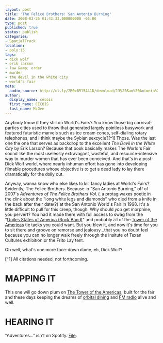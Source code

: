 ```yaml
---
layout: post
title: 'The Felice Brothers: San Antonio Burning'
date: 2008-02-25 01:43:33.000000000 -05:00
type: post
published: true
status: publish
categories:
- SpatialTrack
location:
- poly:15
tags:
- dick wolf
- erik larson
- law &amp; order
- murder
- the devil in the white city
- world's fair
meta:
  audio_source: http://cl.ly/2R0c0515441D/download/13%20San%20Antonio%20Burning.mp3
author:
  display_name: cecois
  first_name: CEÇOIS
  last_name: McGee
---
```


Anybody know if they still do World's Fairs? You know those big carnival-parties cities used to throw that generated largely pointless busywork and featured futuristic marvels such as ice cream cones, self-dialing rotary telephones, and I think maybe the Sybian sexcycle?[^1] Those. Was the last one the one that serves as backdrop to the excellent <em>The Devil in the White City</em> by Erik Larson? Because that book basically makes The World's Fair sound like the most uselessly extravagant, wasteful, and resource-intensive way to murder women that has ever been conceived. And that's in a post-Dick Wolf world, where nearly inhuman effort has gone into developing filmable procedures whose objective is to get a dead lady to lay there dramatically for the dolly out.

Anyway, wanna know who else likes to kill fancy ladies at World's Fairs? Evidently, The Felice Brothers. Because in "San Antonio Burning," off of 2007's <em>Adventures of The Felice Brothers Vol. I</em>, a protag waxes poetic in the clink about the "long white legs and diamonds" who died from a knife in the back after their date(?) at the San Antonio World's Fair in 1968. It's a little difficult to pull for this creep, though. Why should <em>you</em> get morphine, you pervert? You had it made there with full access to swag from the "<a href="http://www.lib.utexas.edu/taro/utsa/00050/utsa-00050p5.html">Unites States of America (Rock Band)</a>" and probably all of the <a href="http://www.lib.utexas.edu/taro/utsa/00050/utsa-00050p12.html">Tower of the Americas</a> tie tacks you could want. But you blew it, and now it's time for you to sit there and groove on remorse and jealousy...that you no doubt feel because you can no longer walk freely through the Insitute of Texan Cultures exhibition or the Frito Lay tent.

Oh well, what's one more face-down dame, eh, Dick Wolf? 

[^1] All citations needed, not forthcoming.

# MAPPING IT
This one will go down plum on <a href="http://www.openstreetmap.org/way/78485919">The Tower of the Americas</a>, built for the fair and these days keeping the dreams of <a href="http://www.toweroftheamericas.com/">orbital dining</a> and <a href="http://wireless2.fcc.gov/UlsApp/AsrSearch/asrRegistration.jsp?regKey=2600109">FM radio</a> alive and well.

# HEARING IT
"Adventures..." isn't on Spotify. <a href="http://cl.ly/2R0c0515441D/download/13%20San%20Antonio%20Burning.mp3">File</a>.